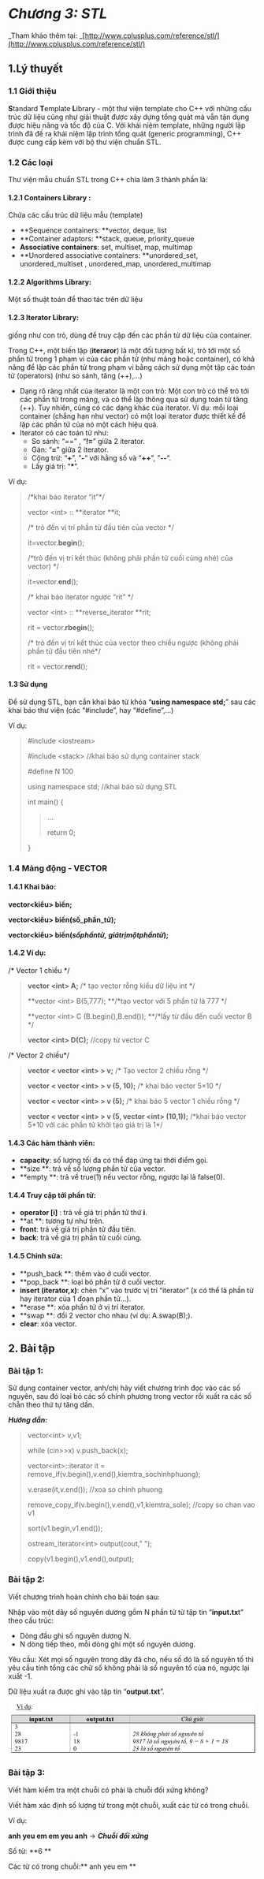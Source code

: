 # _Chương 3: STL_

_Tham khảo thêm tại: _[http://www.cplusplus.com/reference/stl/](http://www.cplusplus.com/reference/stl/)

## 1.Lý thuyết

### 1.1 Giới thiệu

**S**tandard **T**emplate **L**ibrary - một thư viện template cho C++ với những cấu trúc dữ liệu cũng như giải thuật được xây dựng tổng quát mà vẫn tận dụng được hiệu năng và tốc độ của C. Với khái niệm template, những người lập trình đã đề ra khái niệm lập trình tổng quát \(generic programming\), C++ được cung cấp kèm với bộ thư viện chuẩn STL.

### 1.2 Các loại

Thư viện mẫu chuẩn STL trong C++ chia làm 3 thành phần là:

#### 1.2.1 Containers Library :

Chứa các cấu trúc dữ liệu mẫu \(template\)

* **Sequence containers: **vector, deque, list
* **Container adaptors: **stack, queue, priority\_queue
* **Associative containers**: set, multiset, map, multimap
* **Unordered associative containers: **unordered\_set, unordered\_multiset , unordered\_map, unordered\_multimap

#### 1.2.2 Algorithms Library:

Một số thuật toán để thao tác trên dữ liệu

#### 1.2.3 Iterator Library:

giống như con trỏ, dùng để truy cập đến các phần tử dữ liệu của container.

Trong C++, một biến lặp \(**iteraror**\) là một đối tượng bất kì, trỏ tới một số phần tử trong 1 phạm vi của các phần tử \(như mảng hoặc container\), có khả năng để lặp các phần tử trong phạm vi bằng cách sử dụng một tập các toán tử \(operators\) \(như so sánh, tăng \(++\),...\)

* Dạng rõ ràng nhất của iterator là một con trỏ: Một con trỏ có thể trỏ tới các phần tử trong mảng, và có thể lặp thông qua sử dụng toán tử tăng \(++\). Tuy nhiên, cũng có các dạng khác của iterator. Ví dụ: mỗi loại container \(chẳng hạn như vector\) có một loại iterator được thiết kế để lặp các phần tử của nó một cách hiệu quả.
* Iterator có các toán tử như:
  * So sánh: “==” , “**!=**” giữa 2 iterator.
  * Gán: “**=**” giữa 2 iterator.
  * Cộng trừ: “**+**”, ”**-**“ với hằng số và ”**++**”, ”**--**“.
  * Lấy giá trị: “**\***”.

Ví dụ:

> /\*khai  báo iterator  “it”\*/
>
> vector &lt;int&gt; :: **iterator  **it;
>
> /\* trỏ  đến vị  trí phần  tử  đầu tiên  của vector \*/
>
> it=vector.**begin**\(\);
>
> /\*trỏ  đến vị trí kết  thúc \(không  phải  phần tử  cuối  cùng nhé\) của vector\)  \*/
>
> it=vector.**end**\(\);
>
> /\* khai  báo iterator ngược  “rit” \*/
>
> vector &lt;int&gt; :: **reverse\_iterator **rit;
>
> rit =  vector.**rbegin**\(\);
>
> /\* trỏ  đến vị  trí kết thúc của vector theo  chiều  ngược \(không phải  phần tử đầu tiên  nhé\*/
>
> rit =  vector.**rend**\(\);

#### 1.3 Sử dụng

Để sử dụng STL, bạn cần khai báo từ khóa “**using namespace std;**” sau các khai báo thư viện \(các “\#include”, hay “\#define”,...\)

Ví dụ:

> \#include &lt;iostream&gt;
>
> \#include &lt;stack&gt;       //khai  báo sử dụng container stack
>
> \#define N  100
>
> using  namespace std;  //khai báo sử dụng STL
>
> int main\(\)  {
>
> > ...
> >
> > return 0;
>
> }

### 1.4 Mảng động - VECTOR

#### 1.4.1 Khai báo:

**vector&lt;kiểu&gt; biến;**

**vector&lt;kiểu&gt; biến\(số\_phần\_tử\);**

**vector&lt;kiểu&gt; biến\(**_**sốphầntử, giátrịmộtphầntử**_**\);**

#### 1.4.2 Ví dụ:

/\*  Vector 1 chiều \*/

> **vector &lt;int&gt; A;** /\* tạo vector rỗng kiểu dữ liệu int \*/
>
> **vector &lt;int&gt; B\(5,777\); **/\*tạo vector với 5 phần tử là 777 \*/
>
> **vector &lt;int&gt; C \(B.begin\(\),B.end\(\)\); **/\*lấy từ đầu đến cuối vector B \*/
>
> **vector &lt;int&gt; D\(C\);** //copy từ vector C

/\* Vector 2 chiều\*/

> **vector &lt; vector &lt;int&gt; &gt; v;** /\* Tạo vector 2 chiều rỗng \*/
>
> **vector &lt; vector &lt;int&gt; &gt; v \(5,  10\);** /\* khai báo vector 5×10 \*/
>
> **vector &lt; vector &lt;int&gt; &gt;  v \(5\);** /\* khai báo 5  vector 1 chiều rỗng \*/
>
> **vector &lt; vector &lt;int&gt; &gt;  v \(5, vector &lt;int&gt; \(10,1\)\);** /\*khai báo vector 5\*10 với các phần tử khởi tạo giá trị là 1\*/

#### 1.4.3 Các hàm thành  viên:

* **capacity**: số lượng tối đa có thể đáp ứng tại thời điểm gọi.
* **size **: trả  về số lượng  phần tử  của vector.
* **empty  **: trả  về true\(1\)  nếu vector  rỗng,  ngược lại là  false\(0\).

#### 1.4.4 Truy cập tới phần tử:

* **operator \[i\]**  : trả về giá trị phần tử thứ  **i**.
* **at **: tương tự như trên.
* **front**: trả  về giá  trị phần tử đầu tiên.
* **back**: trả  về giá trị phần  tử cuối cùng.

#### 1.4.5 Chỉnh sửa:

* **push\_back **: thêm  vào ở  cuối vector.
* **pop\_back  **: loại bỏ phần tử ở cuối vector.
* **insert \(iterator,x\)**: chèn “x”  vào trước  vị trí “iterator” \(x  có thể là  phần tử  hay iterator của 1  đoạn  phần tử…\).
* **erase **: xóa phần tử  ở  vị trí iterator.
* **swap  **: đổi 2 vector cho nhau \(ví dụ: A.swap\(B\);\).
* **clear**: xóa vector.

## 2. Bài tập

### Bài tập 1:

Sử dụng container vector, anh/chị hãy viết chương trình đọc vào các số nguyên, sau đó loại bỏ các số chính phương trong vector rồi xuất ra các số chẵn theo thứ tự tăng dần.

_**Hướng dẫn:**_

> vector&lt;int&gt; v,v1;
>
> while \(cin&gt;&gt;x\) v.push\_back\(x\);
>
> vector&lt;int&gt;::iterator it = remove\_if\(v.begin\(\),v.end\(\),kiemtra\_sochinhphuong\);
>
> v.erase\(it,v.end\(\)\);  //xoa so chinh phuong
>
> remove\_copy\_if\(v.begin\(\),v.end\(\),v1,kiemtra\_sole\); //copy so chan vao v1
>
> sort\(v1.begin,v1.end\(\)\);
>
> ostream\_iterator&lt;int&gt; output\(cout," "\);
>
> copy\(v1.begin\(\),v1.end\(\),output\);

### Bài tập 2:

Viết chương trình hoàn chỉnh cho bài toán sau:

Nhập vào một dãy số nguyên dương gồm N phần tử từ tập tin “**input.tx**t” theo cấu trúc:

* Dòng đầu ghi số nguyên dương N.
* N dòng tiếp theo, mỗi dòng ghi một số nguyên dương.

Yêu cầu: Xét mọi số nguyên trong dãy đã cho, nếu số đó là số nguyên tố thì yêu cầu tính tổng các chữ số không phải là số nguyên tố của nó, ngược lại xuất -1.

Dữ liệu xuất ra được ghi vào tập tin “**output.txt**”.

![](/assets/stl.PNG)

### Bài tập 3:

Viết hàm kiểm tra một chuỗi có phải là chuỗi đối xứng không?

Viết hàm xác định số lượng từ trong một chuỗi, xuất các từ có trong chuỗi.

Ví dụ:

**anh yeu em em yeu anh** -&gt; _**Chuỗi đối xứng**_

Số từ: **6
**

Các từ có trong chuỗi:** anh yeu em
**



